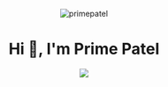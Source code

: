 <p align="center"> <img src="https://komarev.com/ghpvc/?username=primepatel&label=Profile%20views&color=0e75b6&style=flat" alt="primepatel"/></p>

<h1 align="center" color="">Hi 👋, I'm Prime Patel</h1>

<p align="center" height="1000px">
<img src="https://readme-typing-svg.demolab.com?font=Fira+Code&size=30&pause=1000&width=500&lines=My+name+is+Manish+Patel.;A+Passionate+Programmer;An+Occasional+Magician;A+Future+Mathematician;Going+to+be+Data+Scientist">
</p>